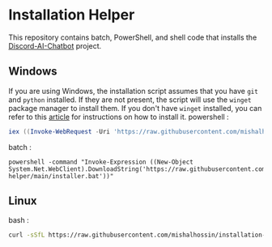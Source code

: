 # Installation Helper

This repository contains batch, PowerShell, and shell code that installs the [Discord-AI-Chatbot](https://github.com/mishalhossin/Discord-AI-Chatbot) project.

## Windows
If you are using Windows, the installation script assumes that you have `git` and `python` installed. If they are not present, the script will use the `winget` package manager to install them. If you don't have `winget` installed, you can refer to this [article](https://pureinfotech.com/install-winget-windows-11/) for instructions on how to install it.
powershell :
```powershell
iex ((Invoke-WebRequest -Uri 'https://raw.githubusercontent.com/mishalhossin/installation-helper/main/installer.ps1').Content)
```
batch :
```batch
powershell -command "Invoke-Expression ((New-Object System.Net.WebClient).DownloadString('https://raw.githubusercontent.com/mishalhossin/installation-helper/main/installer.bat'))"
```
## Linux
bash :
```bash
curl -sSfL https://raw.githubusercontent.com/mishalhossin/installation-helper/main/installer.sh | bash
```
